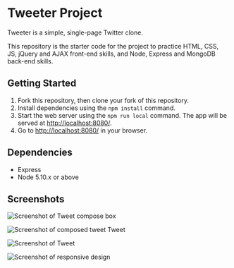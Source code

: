 # Tweeter Project

Tweeter is a simple, single-page Twitter clone.

This repository is the starter code for the project to practice HTML, CSS, JS, jQuery and AJAX front-end skills, and Node, Express and MongoDB back-end skills.

## Getting Started

1. Fork this repository, then clone your fork of this repository.
2. Install dependencies using the `npm install` command.
3. Start the web server using the `npm run local` command. The app will be served at <http://localhost:8080/>.
4. Go to <http://localhost:8080/> in your browser.

## Dependencies

- Express
- Node 5.10.x or above


## Screenshots

![Screenshot of Tweet compose box](https://github.com/HoneyehYz/tweeter/blob/master/pictures/1.png)

![Screenshot of composed tweet Tweet ](https://github.com/HoneyehYz/tweeter/blob/master/pictures/2.png)

![Screenshot of Tweet](https://github.com/HoneyehYz/tweeter/blob/master/pictures/3.png)

![Screenshot of responsive design](https://github.com/HoneyehYz/tweeter/blob/master/pictures/3.png)
